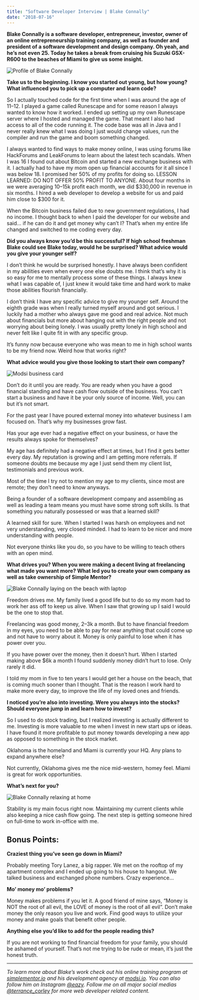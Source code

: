 ```yaml
---
title: "Software Developer Interview | Blake Connally"
date: "2018-07-16"
---
```


**Blake Connally is a software developer, entrepreneur, investor, owner of an online entrepreneurship training company, as well as founder and president of a software development and design company. Oh yeah, and he’s not even 25. Today he takes a break from cruising his Suzuki GSX-R600 to the beaches of Miami to give us some insight.**  

![Profile of Blake Connally](../assets/images/2018-07-16/blake.jpeg)

**Take us to the beginning. I know you started out young, but how young? What influenced you to pick up a computer and learn code?**

So I actually touched code for the first time when I was around the age of 11–12. I played a game called Runescape and for some reason I always wanted to know how it worked. I ended up setting up my own Runescape server where I hosted and managed the game. That meant I also had access to all of the code running it. The code base was all in Java and I never really knew what I was doing I just would change values, run the compiler and run the game and boom something changed.

I always wanted to find ways to make money online, I was using forums like HackForums and LeakForums to learn about the latest tech scandals. When I was 16 I found out about Bitcoin and started a new exchange business with it. I actually had to have my mom open up financial accounts for it all since I was below 18. I promised her 50% of my profits for doing so. LESSON LEARNED: DO NOT OFFER 50% PROFIT TO ANYONE. About four months in we were averaging 10–15k profit each month, we did $330,000 in revenue in six months. I hired a web developer to develop a website for us and paid him close to $300 for it.

When the Bitcoin business failed due to new government regulations, I had no income. I thought back to when I paid the developer for our website and said… if he can do it and get money why can’t I? That’s when my entire life changed and switched to me coding every day.

**Did you always know you’d be this successful? If high school freshman Blake could see Blake today, would he be surprised? What advice would you give your younger self?**

I don’t think he would be surprised honestly. I have always been confident in my abilities even when every one else doubts me. I think that’s why it is so easy for me to mentally process some of these things. I always knew what I was capable of, I just knew it would take time and hard work to make those abilities flourish financially.

I don’t think I have any specific advice to give my younger self. Around the eighth grade was when I really turned myself around and got serious. I luckily had a mother who always gave me good and real advice. Not much about financials but more about hanging out with the right people and not worrying about being lonely. I was usually pretty lonely in high school and never felt like I quite fit in with any specific group.

It’s funny now because everyone who was mean to me in high school wants to be my friend now. Weird how that works right?

**What advice would you give those looking to start their own company?**

![Modsi business card](../assets/images/2018-07-16/modsi.jpg)

Don’t do it until you are ready. You are ready when you have a good financial standing and have cash flow outside of the business. You can’t start a business and have it be your only source of income. Well, you can but it’s not smart.

For the past year I have poured external money into whatever business I am focused on. That’s why my businesses grow fast.

Has your age ever had a negative effect on your business, or have the results always spoke for themselves?

My age has definitely had a negative effect at times, but I find it gets better every day. My reputation is growing and I am getting more referrals. If someone doubts me because my age I just send them my client list, testimonials and previous work.

Most of the time I try not to mention my age to my clients, since most are remote; they don’t need to know anyways.

Being a founder of a software development company and assembling as well as leading a team means you must have some strong soft skills. Is that something you naturally possessed or was that a learned skill?

A learned skill for sure. When I started I was harsh on employees and not very understanding, very closed minded. I had to learn to be nicer and more understanding with people.

Not everyone thinks like you do, so you have to be willing to teach others with an open mind.

**What drives you? When you were making a decent living at freelancing what made you want more? What led you to create your own company as well as take ownership of Simple Mentor?**

![Blake Connally laying on the beach with laptop](../assets/images/2018-07-16/laptop-beach.jpg)

Freedom drives me. My family lived a good life but to do so my mom had to work her ass off to keep us alive. When I saw that growing up I said I would be the one to stop that.

Freelancing was good money, 2–3k a month. But to have financial freedom in my eyes, you need to be able to pay for near anything that could come up and not have to worry about it. Money is only painful to lose when it has power over you.

If you have power over the money, then it doesn’t hurt. When I started making above $6k a month I found suddenly money didn’t hurt to lose. Only rarely it did.

I told my mom in five to ten years I would get her a house on the beach, that is coming much sooner than I thought. That is the reason I work hard to make more every day, to improve the life of my loved ones and friends.

**I noticed you’re also into investing. Were you always into the stocks? Should everyone jump in and learn how to invest?**

So I used to do stock trading, but I realized investing is actually different to me. Investing is more valuable to me when I invest in new start ups or ideas. I have found it more profitable to put money towards developing a new app as opposed to something in the stock market.

Oklahoma is the homeland and Miami is currently your HQ. Any plans to expand anywhere else?

Not currently, Oklahoma gives me the nice mid-western, homey feel. Miami is great for work opportunities.

**What’s next for you?**

![Blake Connally relaxing at home](../assets/images/2018-07-16/blake-chillen.jpg)

Stability is my main focus right now. Maintaining my current clients while also keeping a nice cash flow going. The next step is getting someone hired on full-time to work in-office with me.

## Bonus Points:
**Craziest thing you’ve seen go down in Miami?**

Probably meeting Tory Lanez, a big rapper. We met on the rooftop of my apartment complex and I ended up going to his house to hangout. We talked business and exchanged phone numbers. Crazy experience…

**Mo’ money mo’ problems?**

Money makes problems if you let it. A good friend of mine says, “Money is NOT the root of all evil, the LOVE of money is the root of all evil”. Don’t make money the only reason you live and work. Find good ways to utilize your money and make goals that benefit other people.

**Anything else you’d like to add for the people reading this?**

If you are not working to find financial freedom for your family, you should be ashamed of yourself. That’s not me trying to be rude or mean, it’s just the honest truth.

---

*To learn more about Blake’s work check out his online training program at [simplementor.io](https://simple-mentor.teachable.com) and his development agency at [modsi.io](https://modsi.io/). You can also follow him on Instagram [@eazy](https://instagram.com/eazy). Follow me on all major social medias [@terrance_corley](https://instagram.com/terrance_corley) for more web developer related content.*